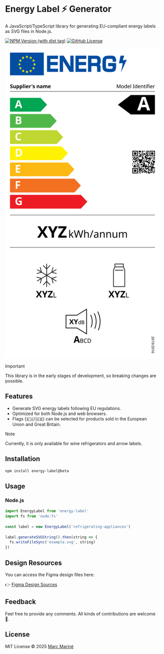 # Energy Label ⚡ Generator

A JavaScript/TypeScript library for generating EU-compliant energy labels as SVG files in Node.js.

[![NPM Version (with dist tag)](https://img.shields.io/npm/v/energy-label/beta)](https://www.npmjs.com/package/energy-label/v/beta)
[![GitHub License](https://img.shields.io/github/license/marcmarine/energy-label)](LICENSE)

![Energy label example of wine refrigerator](https://raw.githubusercontent.com/marcmarine/energy-label/refs/heads/main/example.svg)

> [!IMPORTANT]
> This library is in the early stages of development, so breaking changes are possible.

## Features

- Generate SVG energy labels following EU regulations.
- Optimized for both Node.js and web browsers.
- Flags (🇪🇺/🇬🇧) can be selected for products sold in the European Union and Great Britain.

> [!NOTE]
> Currently, it is only available for wine refrigerators and arrow labels.

## Installation

```bash
npm install energy-label@beta
```

## Usage

### Node.js

```js
import EnergyLabel from 'energy-label'
import fs from 'node:fs'

const label = new EnergyLabel('refrigerating-appliances')

label.generateSVGString().then(string => {
  fs.writeFileSync('example.svg', string)
})
```

## Design Resources

You can access the Figma design files here:

👉 [Figma Design Sources](https://www.figma.com/community/file/1487367561346990079)

## Feedback

Feel free to provide any comments. All kinds of contributions are welcome 🚀.

## License

MIT License © 2025 [Marc Mariné](https://github.com/marcmarine)
